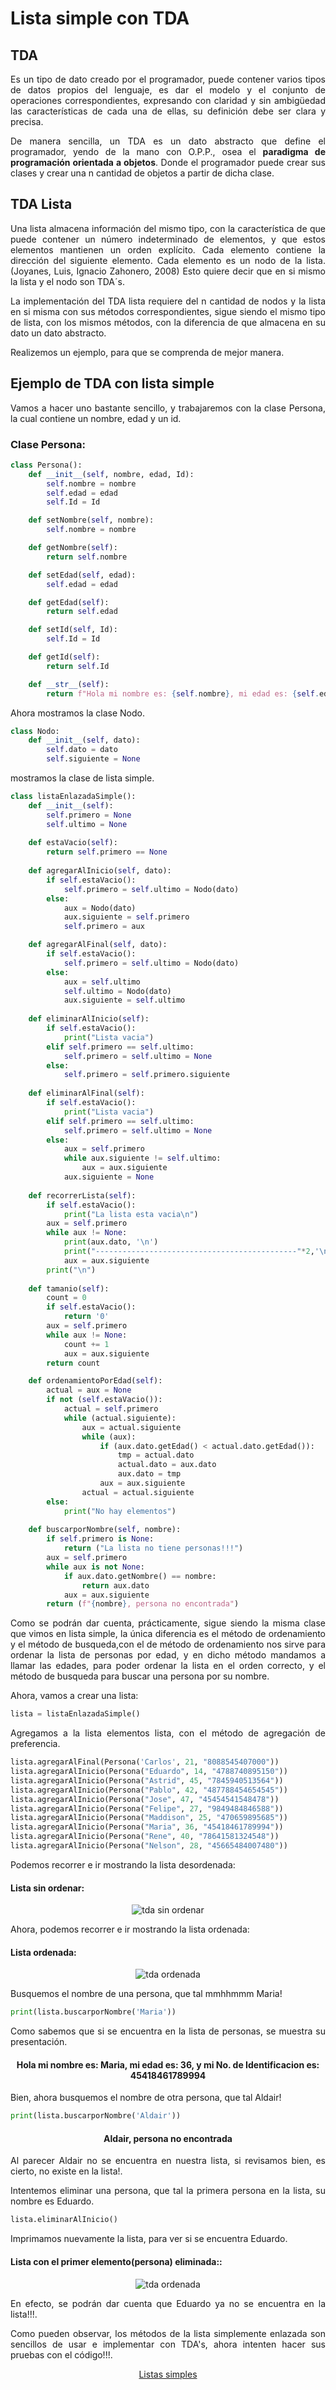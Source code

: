 <h1>Lista simple con TDA</h1>

<h2>TDA</h2>
<p align="justify">Es un tipo de dato creado por el programador, puede contener varios tipos de datos propios del lenguaje, es dar el modelo y el conjunto de operaciones correspondientes, expresando con claridad y sin ambigüedad las características de cada una de ellas, su definición debe ser clara y precisa.</p>

<p align="justify">De manera sencilla, un TDA es un dato abstracto que define el programador, yendo de la mano con O.P.P., osea el <strong>paradigma de programación orientada a objetos</strong>. Donde el programador puede crear sus clases y crear una n cantidad de objetos a partir de dicha clase.</p>

<h2>TDA Lista</h2>
<p align="justify">Una lista almacena información del mismo tipo, con la característica de que puede contener un número indeterminado de elementos, y que estos elementos mantienen un orden explícito. Cada elemento contiene la dirección del siguiente elemento. Cada elemento es un nodo de la lista. (Joyanes, Luis, Ignacio Zahonero, 2008) Esto quiere decir que en si mismo la lista y el nodo son TDA´s.</p>

<p align="justify">La implementación del TDA lista requiere del n cantidad de nodos y la lista en si misma con sus métodos correspondientes, sigue siendo el mismo tipo de lista, con los mismos métodos, con la diferencia de que almacena en su dato un dato abstracto.</p>

<p align="justify">Realizemos un ejemplo, para que se comprenda de mejor manera.</p>

<h2>Ejemplo de TDA con lista simple</h2>
<p align="justify">Vamos a hacer uno bastante sencillo, y trabajaremos con la clase Persona, la cual contiene un nombre, edad y un id.</p>

<h3>Clase Persona:</h3>

```python
class Persona():
    def __init__(self, nombre, edad, Id):
        self.nombre = nombre
        self.edad = edad
        self.Id = Id

    def setNombre(self, nombre):
        self.nombre = nombre

    def getNombre(self):
        return self.nombre

    def setEdad(self, edad):
        self.edad = edad

    def getEdad(self):
        return self.edad

    def setId(self, Id):
        self.Id = Id

    def getId(self):
        return self.Id

    def __str__(self):
        return f"Hola mi nombre es: {self.nombre}, mi edad es: {self.edad}, y mi No. de Identificacion es: {self.Id}"
```

<p align="justify">Ahora mostramos la clase Nodo.</p>

```python
class Nodo:
    def __init__(self, dato):
        self.dato = dato
        self.siguiente = None
```

<p align="justify">mostramos la clase de lista simple.</p>

```python
class listaEnlazadaSimple(): 
    def __init__(self): 
        self.primero = None 
        self.ultimo = None
    
    def estaVacio(self): 
        return self.primero == None
    
    def agregarAlInicio(self, dato): 
        if self.estaVacio(): 
            self.primero = self.ultimo = Nodo(dato)
        else:
            aux = Nodo(dato) 
            aux.siguiente = self.primero
            self.primero = aux 

    def agregarAlFinal(self, dato): 
        if self.estaVacio():
            self.primero = self.ultimo = Nodo(dato)
        else:
            aux = self.ultimo
            self.ultimo = Nodo(dato)
            aux.siguiente = self.ultimo
    
    def eliminarAlInicio(self):
        if self.estaVacio():
            print("Lista vacia")
        elif self.primero == self.ultimo:
            self.primero = self.ultimo = None
        else:
            self.primero = self.primero.siguiente
    
    def eliminarAlFinal(self):
        if self.estaVacio():
            print("Lista vacia")
        elif self.primero == self.ultimo:
            self.primero = self.ultimo = None
        else:
            aux = self.primero
            while aux.siguiente != self.ultimo:
                aux = aux.siguiente
            aux.siguiente = None
    
    def recorrerLista(self): 
        if self.estaVacio():
            print("La lista esta vacia\n")
        aux = self.primero
        while aux != None:
            print(aux.dato, '\n')
            print("---------------------------------------------"*2,'\n')
            aux = aux.siguiente
        print("\n")
    
    def tamanio(self):
        count = 0 
        if self.estaVacio(): 
            return '0'
        aux = self.primero 
        while aux != None: 
            count += 1
            aux = aux.siguiente
        return count

    def ordenamientoPorEdad(self):
        actual = aux = None
        if not (self.estaVacio()):
            actual = self.primero
            while (actual.siguiente):
                aux = actual.siguiente
                while (aux):
                    if (aux.dato.getEdad() < actual.dato.getEdad()):
                        tmp = actual.dato
                        actual.dato = aux.dato
                        aux.dato = tmp
                    aux = aux.siguiente
                actual = actual.siguiente
        else:
            print("No hay elementos")
    
    def buscarporNombre(self, nombre):
        if self.primero is None:
            return ("La lista no tiene personas!!!")
        aux = self.primero
        while aux is not None:
            if aux.dato.getNombre() == nombre:
                return aux.dato
            aux = aux.siguiente
        return (f"{nombre}, persona no encontrada")
```

<p align="justify">Como se podrán dar cuenta, prácticamente, sigue siendo la misma clase que vimos en lista simple, la única diferencia es el método de ordenamiento y el método de busqueda,con el de método de ordenamiento nos sirve para ordenar la lista de personas por edad, y en dicho método mandamos a llamar las edades, para poder ordenar la lista en el orden correcto, y el método de busqueda para buscar una persona por su nombre.</p>

<p align="justify">Ahora, vamos a crear una lista:</p>

```python
lista = listaEnlazadaSimple()
```

<p align="justify">Agregamos a la lista elementos lista, con el método de agregación de preferencia.</p>

```python
lista.agregarAlFinal(Persona('Carlos', 21, "8088545407000"))
lista.agregarAlInicio(Persona("Eduardo", 14, "4788740895150"))
lista.agregarAlInicio(Persona("Astrid", 45, "7845940513564"))
lista.agregarAlInicio(Persona("Pablo", 42, "487788454654545"))
lista.agregarAlInicio(Persona("Jose", 47, "45454541548478"))
lista.agregarAlInicio(Persona("Felipe", 27, "9849484846588"))
lista.agregarAlInicio(Persona("Maddison", 25, "470659895685"))
lista.agregarAlInicio(Persona("Maria", 36, "45418461789994"))
lista.agregarAlInicio(Persona("Rene", 40, "78641581324548"))
lista.agregarAlInicio(Persona("Nelson", 28, "45665484007480"))
```

<p align="justify">Podemos recorrer e ir mostrando la lista desordenada:</p>

<h4>Lista sin ordenar:</h4>
<p align="center"> <img src="./img/tdasinordenar.png" alt="tda sin ordenar"/> </p>

<p align="justify">Ahora, podemos recorrer e ir mostrando la lista ordenada:</p>

<h4>Lista ordenada:</h4>
<p align="center"> <img src="./img/tdaordenada.png" alt="tda ordenada"/> </p>

<p align="justify">Busquemos el nombre de una persona, que tal mmhhmmm Maria!</p>

```python
print(lista.buscarporNombre('Maria'))
```

<p align="justify">Como sabemos que si se encuentra en la lista de personas, se muestra su presentación.</p>

<h4 align="center">Hola mi nombre es: Maria, mi edad es: 36, y mi No. de Identificacion es: 45418461789994</h4>

<p align="justify">Bien, ahora busquemos el nombre de otra persona, que tal Aldair!</p>

```python
print(lista.buscarporNombre('Aldair'))
```

<h4 align="center">Aldair, persona no encontrada</h4>

<p align="justify">Al parecer Aldair no se encuentra en nuestra lista, si revisamos bien, es cierto, no existe en la lista!.</p>

<p align="justify">Intentemos eliminar una persona, que tal la primera persona en la lista, su nombre es Eduardo.</p>

```python
lista.eliminarAlInicio()
```

<p align="justify">Imprimamos nuevamente la lista, para ver si se encuentra Eduardo.</p>

<h4>Lista con el primer elemento(persona) eliminada::</h4>
<p align="center"> <img src="./img/tdaeliminaralinicio.png" alt="tda ordenada"/> </p>

<p align="justify">En efecto, se podrán dar cuenta que Eduardo ya no se encuentra en la lista!!!.</p>

<p align="justify">Como pueden observar, los métodos de la lista simplemente enlazada son sencillos de usar e implementar con TDA's, ahora intenten hacer sus pruebas con el código!!!.</p>

<p align="center"><a href="./lista_simplem.md">Listas simples</a></p>